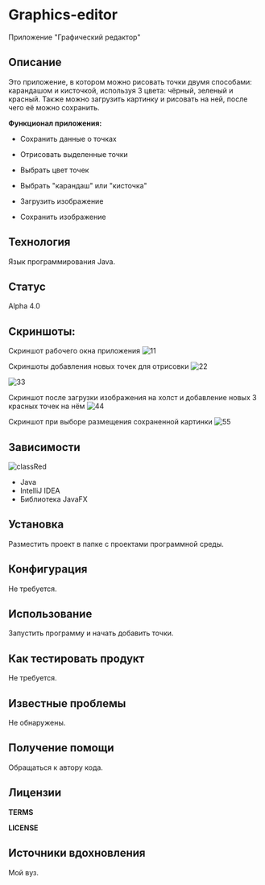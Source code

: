 # Graphics-editor

Приложение "Графический редактор"

**Описание**
---
Это приложение, в котором можно рисовать точки двумя способами: карандашом и кисточкой, используя 3 цвета: чёрный, зеленый и красный.
Также можно загрузить картинку и рисовать на ней, после чего её можно сохранить.

**Функционал приложения:**

- Сохранить данные о точках

- Отрисовать выделенные точки

- Выбрать цвет точек

- Выбрать "карандаш" или "кисточка"

- Загрузить изображение

- Сохранить изображение

**Технология**
---
Язык программирования Java.

**Статус**
---
Alpha 4.0

**Скриншоты:**
---

Скриншот рабочего окна приложения
![11](https://user-images.githubusercontent.com/85519603/123525849-7b04e680-d6dc-11eb-9351-7eff7178d061.PNG)


Скриншоты добавления новых точек для отрисовки
![22](https://user-images.githubusercontent.com/85519603/123525851-7cceaa00-d6dc-11eb-8019-71757a5a14d8.PNG)


![33](https://user-images.githubusercontent.com/85519603/123525852-7dffd700-d6dc-11eb-95e2-b9dfce566d00.PNG)


Скриншот после загрузки изображения на холст и добавление новых 3 красных точек на нём
![44](https://user-images.githubusercontent.com/85519603/123525853-7f310400-d6dc-11eb-9e8d-5036dc29e538.PNG)


Скриншот при выборе размещения сохраненной картинки
![55](https://user-images.githubusercontent.com/85519603/123525857-80623100-d6dc-11eb-93dd-3e2b695952e1.PNG)


**Зависимости**
---
![classRed](https://user-images.githubusercontent.com/85519603/123551729-b0144600-d77b-11eb-820e-612edbc99e6f.PNG)

- Java
- IntelliJ IDEA
- Библиотека JavaFX

**Установка**
---
Разместить проект в папке с проектами программной среды.

**Конфигурация**
---
Не требуется.

**Использование**
---
Запустить программу и начать добавить точки.

**Как тестировать продукт**
---
Не требуется.

**Известные проблемы**
---
Не обнаружены.

**Получение помощи**
---
Обращаться к автору кода.

**Лицензии**
---
**TERMS**

**LICENSE**

**Источники вдохновления**
---
Мой вуз.
